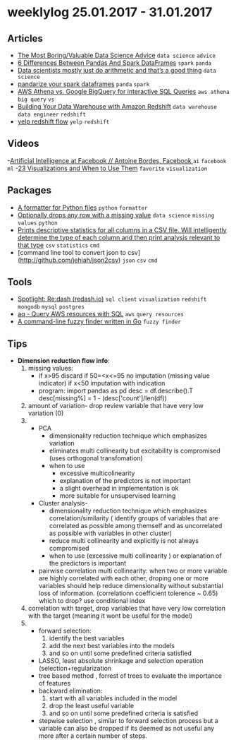 # weeklylog 25.01.2017 - 31.01.2017


## Articles
- [The Most Boring/Valuable Data Science Advice](https://databozo.posthaven.com/the-most-boring-slash-valuable-data-science-advice) `data science` `advice`
- [6 Differences Between Pandas And Spark DataFrames](https://medium.com/@chris_bour/6-differences-between-pandas-and-spark-dataframes-1380cec394d2#.mqx1a8xn6) `spark` `panda`
- [Data scientists mostly just do arithmetic and that’s a good thing](https://m.signalvnoise.com/data-scientists-mostly-just-do-arithmetic-and-that-s-a-good-thing-c6371885f7f6#.kmuqnqybs) `data science`
- [pandarize your spark dataframes](https://lab.getbase.com/pandarize-spark-dataframes/) `panda` `spark`
- [AWS Athena vs. Google BigQuery for interactive SQL Queries](http://www.slideshare.net/VadimSolovey/aws-athena-vs-google-bigquery-for-interactive-sql-queries) `aws athena` `big query` `vs`
- [Building Your Data Warehouse with Amazon Redshift](https://www.google.com/url?q=https://www.slideshare.net/mobile/AmazonWebServices/building-your-data-warehouse-with-amazon-redshift&source=gmail&ust=1481735670157000&usg=AFQjCNEUpv6y4oYhG6HUCcxbMgWVBhFkBg) `data warehouse` `data engineer` `redshift`
- [yelp redshift flow](https://news.ycombinator.com/item?id=12732356) `yelp` `redshift` 

## Videos
-[Artificial Intelligence at Facebook // Antoine Bordes, Facebook ](https://www.youtube.com/watch?v=OWvkpFZRaF4) `ai` `facebook` `ml`
-[23 Visualizations and When to Use Them](https://blog.dominodatalab.com/video-23-visualizations-use/) `favorite` `visualization`

## Packages
- [A formatter for Python files](https://github.com/google/yapf#id12) `python` `formatter`
- [Optionally drops any row with a missing value](https://github.com/rhiever/datacleaner/blob/master/README.md) `data science` `missing values` `python`
- [Prints descriptive statistics for all columns in a CSV file. Will intelligently determine the type of each column and then print analysis relevant to that type](http://csvkit.readthedocs.io/en/0.9.1/scripts/csvstat.html) `csv` `statistics` `cmd`
- [command line tool to convert json to csv] (http://github.com/jehiah/json2csv) `json` `csv` `cmd`

## Tools
- [Spotlight: Re:dash (redash.io)](https://thomas-barthelemy.github.io/2016/05/02/spotlight-redash/) `sql client` `visualization` `redshift` `mongodb` `mysql` `postgres`
- [aq - Query AWS resources with SQL](https://github.com/lebinh/aq) `aws` `query resources` 
- [A command-line fuzzy finder written in Go](https://github.com/junegunn/fzf) `fuzzy finder`

## Tips
- **Dimension reduction flow info**:    
    1) missing values:
       - if x>95 discard
         if 50=<x<=95 no imputation (missing value indicator)
         if x<50 imputation with indication
       - program:
         import pandas as pd
         desc =  df.describe().T
         desc[missing%] = 1 - (desc['count']/len(df))
    2) amount of variation- drop review variable that have very low variation (0)
    3) - PCA
         - dimensionality reduction technique which emphasizes variation
         - eliminates multi collinearity but excitability is compromised (uses orthogonal transfomation)
         - when to use
            - excessive multicolinearity
            - explanation of the predictors is not important
            - a slight overhead in implementation is ok
            - more suitable for unsupervised learning
       - Cluster analysis- 
         - dimensionality reduction technique which emphasizes correlation/similarity ( identify groups of variables that are correlated as possible among themself and as uncorrelated as possible with variables in other cluster)
         - reduce multi collinearity and explicitly is not always compromised
         - when to use (excessive multi collinearity ) or explanation of the predictors is important
       -  pairwise correlation 
          multi collinearity: when two or more variable are highly correlated with each other, droping one or more variables should help reduce dimensionality without substantial loss of information. (correlationn coefficient tolerence ~ 0.65)
          which to drop? use conditional index
    4) correlation with target, drop variables that have very low correlation with the target (meaning it wont be useful for the model)
    5) - forward selection:
           1. identify the best variables
           2. add the next best variables into the models
           3. and so on until some predefined criteria satisfied
       - LASSO, least absolute shrinkage and selection operation (selection+regularization
       - tree based method , forrest of trees to evaluate the importance of features
       - backward elimination:
           1. start with all variables included in the model
           2. drop the least useful variable
           3. and so on until some predefined criteria is satisfied
       - stepwise selection , similar to forward selection process but a variable can also be dropped if its deemed as not useful any more after a certain number of steps.
   